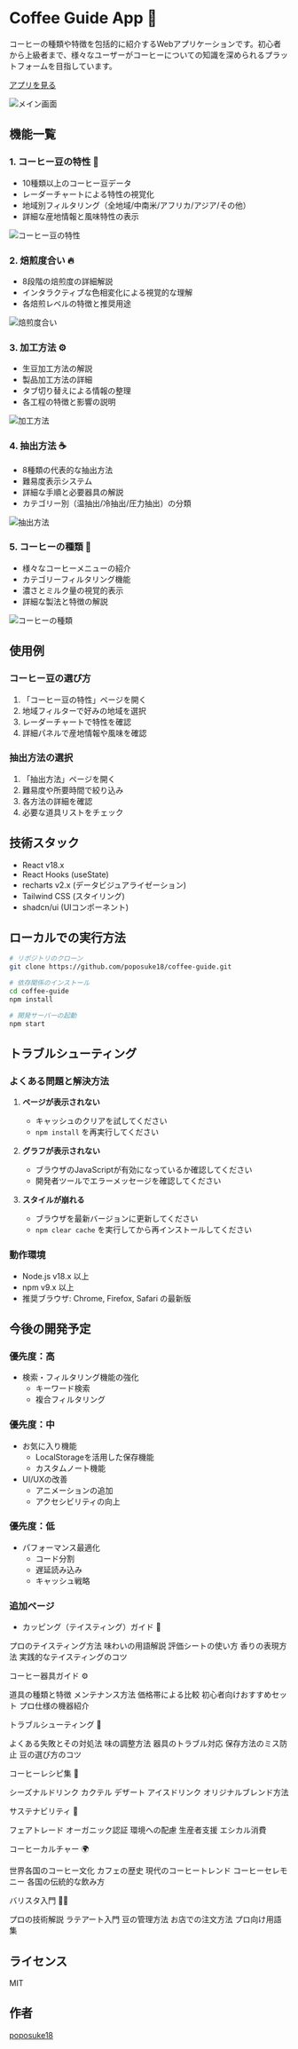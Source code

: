 # Coffee Guide App 🍵

コーヒーの種類や特徴を包括的に紹介するWebアプリケーションです。初心者から上級者まで、様々なユーザーがコーヒーについての知識を深められるプラットフォームを目指しています。

[アプリを見る](https://poposuke18.github.io/coffee-guide)

![メイン画面](./screenshots/main.png)

## 機能一覧

### 1. コーヒー豆の特性 🌱
- 10種類以上のコーヒー豆データ
- レーダーチャートによる特性の視覚化
- 地域別フィルタリング（全地域/中南米/アフリカ/アジア/その他）
- 詳細な産地情報と風味特性の表示

![コーヒー豆の特性](./screenshots/beans.png)

### 2. 焙煎度合い 🔥
- 8段階の焙煎度の詳細解説
- インタラクティブな色相変化による視覚的な理解
- 各焙煎レベルの特徴と推奨用途

![焙煎度合い](./screenshots/roasting.png)

### 3. 加工方法 ⚙️
- 生豆加工方法の解説
- 製品加工方法の詳細
- タブ切り替えによる情報の整理
- 各工程の特徴と影響の説明

![加工方法](./screenshots/processing.png)

### 4. 抽出方法 ☕
- 8種類の代表的な抽出方法
- 難易度表示システム
- 詳細な手順と必要器具の解説
- カテゴリー別（温抽出/冷抽出/圧力抽出）の分類

![抽出方法](./screenshots/brewing.png)

### 5. コーヒーの種類 🫘
- 様々なコーヒーメニューの紹介
- カテゴリーフィルタリング機能
- 濃さとミルク量の視覚的表示
- 詳細な製法と特徴の解説

![コーヒーの種類](./screenshots/types.png)

## 使用例

### コーヒー豆の選び方
1. 「コーヒー豆の特性」ページを開く
2. 地域フィルターで好みの地域を選択
3. レーダーチャートで特性を確認
4. 詳細パネルで産地情報や風味を確認

### 抽出方法の選択
1. 「抽出方法」ページを開く
2. 難易度や所要時間で絞り込み
3. 各方法の詳細を確認
4. 必要な道具リストをチェック

## 技術スタック

- React v18.x
- React Hooks (useState)
- recharts v2.x (データビジュアライゼーション)
- Tailwind CSS (スタイリング)
- shadcn/ui (UIコンポーネント)

## ローカルでの実行方法

```bash
# リポジトリのクローン
git clone https://github.com/poposuke18/coffee-guide.git

# 依存関係のインストール
cd coffee-guide
npm install

# 開発サーバーの起動
npm start
```

## トラブルシューティング

### よくある問題と解決方法

1. **ページが表示されない**
   - キャッシュのクリアを試してください
   - `npm install` を再実行してください

2. **グラフが表示されない**
   - ブラウザのJavaScriptが有効になっているか確認してください
   - 開発者ツールでエラーメッセージを確認してください

3. **スタイルが崩れる**
   - ブラウザを最新バージョンに更新してください
   - `npm clear cache` を実行してから再インストールしてください

### 動作環境

- Node.js v18.x 以上
- npm v9.x 以上
- 推奨ブラウザ: Chrome, Firefox, Safari の最新版

## 今後の開発予定

### 優先度：高
- 検索・フィルタリング機能の強化
  - キーワード検索
  - 複合フィルタリング

### 優先度：中
- お気に入り機能
  - LocalStorageを活用した保存機能
  - カスタムノート機能
- UI/UXの改善
  - アニメーションの追加
  - アクセシビリティの向上

### 優先度：低
- パフォーマンス最適化
  - コード分割
  - 遅延読み込み
  - キャッシュ戦略

### 追加ページ
- カッピング（テイスティング）ガイド 👅


プロのテイスティング方法
味わいの用語解説
評価シートの使い方
香りの表現方法
実践的なテイスティングのコツ


コーヒー器具ガイド ⚙️


道具の種類と特徴
メンテナンス方法
価格帯による比較
初心者向けおすすめセット
プロ仕様の機器紹介


トラブルシューティング 🔧


よくある失敗とその対処法
味の調整方法
器具のトラブル対応
保存方法のミス防止
豆の選び方のコツ


コーヒーレシピ集 🍹


シーズナルドリンク
カクテル
デザート
アイスドリンク
オリジナルブレンド方法


サステナビリティ 🌱


フェアトレード
オーガニック認証
環境への配慮
生産者支援
エシカル消費


コーヒーカルチャー 🌍


世界各国のコーヒー文化
カフェの歴史
現代のコーヒートレンド
コーヒーセレモニー
各国の伝統的な飲み方


バリスタ入門 👨‍🍳


プロの技術解説
ラテアート入門
豆の管理方法
お店での注文方法
プロ向け用語集

## ライセンス

MIT

## 作者

[poposuke18](https://github.com/poposuke18)